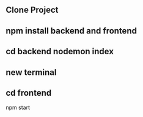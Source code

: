 Clone Project
---
npm install backend and frontend
---
cd backend nodemon index
---
new terminal
---
cd frontend
---
npm start
